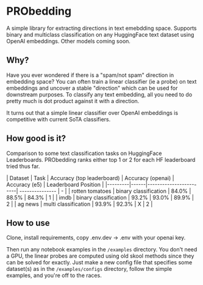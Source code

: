 # PRObedding

A simple library for extracting directions in text emebdding space. Supports binary and multiclass classification on any HuggingFace text dataset using OpenAI embeddings. Other models coming soon.

## Why?

Have you ever wondered if there is a "spam/not spam" direction in embedding space? You can often train a linear classifier (ie a probe) on text embeddings and uncover a stable "direction" which can be used for downstream purposes. To classify any text embedding, all you need to do pretty much is dot product against it with a direction.

It turns out that a simple linear classifier over OpenAI embeddings is competitive with current SoTA classifiers.

## How good is it?

Comparison to some text classification tasks on HuggingFace Leaderboards. PRObedding ranks either top 1 or 2 for each HF leaderboard tried thus far.

| Dataset | Task | Accuracy (top leaderboard) | Accuracy (openai) | Accuracy (e5) | Leaderboard Position |
|---------|------|------------------------| --------------- | - |
| rotten tomatoes | binary classification | 84.0%  | 88.5% | 84.3% | 1 |
| imdb | binary classification | 93.2%  | 93.0% | 89.9% | 2 |
| ag news | multi classification | 93.9%  | 92.3% | X | 2 |

## How to use

Clone, install requirements, copy .env.dev -> .env with your openai key.

Then run any notebook examples in the `/examples` directory. You don't need a GPU, the linear probes are computed using old skool methods since they can be solved for exactly. Just make a new config file that specifies some dataset(s) as in the `/examples/configs` directory, follow the simple examples, and you're off to the races.

